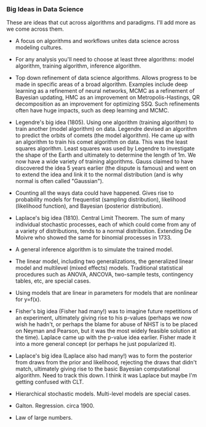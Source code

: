 ### Big Ideas in Data Science

These are ideas that cut across algorithms and paradigms. I'll add more as we come across them.

* A focus on algorithms and workflows unites data science across modeling cultures.
* For any analysis you'll need to choose at least three algorithms: model algorithm, training algorithm, inference algorithm.
* Top down refinement of data science algorithms. Allows progress to be made in specific areas of a broad algorithm. Examples include deep learning as a refinement of neural networks, MCMC as a refinement of Bayesian updating, HMC as an improvement on Metropolis-Hastings, QR decomposition as an improvement for optimizing SSQ. Such refinements often have huge impacts, such as deep learning and MCMC.
* Legendre's big idea (1805). Using one algorithm (training algorithm) to train another (model algorithm) on data. Legendre devised an algorithm to predict the orbits of comets (the model algorithm). He came up with an algorithm to train his comet algorithm on data. This was the least squares algorithm. Least squares was used by Legendre to investigate the shape of the Earth and ultimately to determine the length of 1m. We now have a wide variety of training algorithms. Gauss claimed to have discovered the idea 5 years earlier (the dispute is famous) and went on to extend the idea and link it to the normal distribution (and is why normal is often called "Gaussian").
* Counting all the ways data could have happened. Gives rise to probability models for frequentist (sampling distribution), likelihood (likelihood function), and Bayesian (posterior distribution).
* Laplace's big idea (1810). Central Limit Theorem. The sum of many individual stochastic processes, each of which could come from any of a variety of distributions, tends to a normal distribution. Extending De Moivre who showed the same for binomial processes in 1733.
* A general inference algorithm is to simulate the trained model.

* The linear model, including two generalizations, the generalized linear model and multilevel (mixed effects) models. Traditional statistical procedures such as ANOVA, ANCOVA, two-sample tests, contingency tables, etc, are special cases.
* Using models that are linear in parameters for models that are nonlinear for y=f(x).
* Fisher's big idea (Fisher had many!) was to imagine future repetitions of an experiment, ultimately giving rise to his p-values (perhaps we now wish he hadn't, or perhaps the blame for abuse of NHST is to be placed on Neyman and Pearson, but it was the most widely feasible solution at the time). Laplace came up with the p-value idea earlier. Fisher made it into a more general concept (or perhaps he just popularized it).
* Laplace's big idea (Laplace also had many!) was to form the posterior from draws from the prior and likelihood, rejecting the draws that didn't match, ultimately giving rise to the basic Bayesian computational algorithm. Need to track this down. I think it was Laplace but maybe I'm getting confused with CLT.
* Hierarchical stochastic models. Multi-level models are special cases.
* Galton. Regression. circa 1900.
* Law of large numbers.
